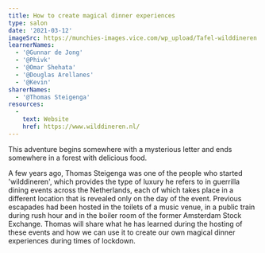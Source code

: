 ```yaml
---
title: How to create magical dinner experiences
type: salon
date: '2021-03-12'
imageSrc: https://munchies-images.vice.com/wp_upload/Tafel-wilddineren.jpg?crop=1xw:0.8434256055363322xh;center,center&resize=1800:*
learnerNames:
  - '@Gunnar de Jong'
  - '@Phivk'
  - '@Omar Shehata'
  - '@Douglas Arellanes'
  - '@Kevin'
sharerNames:
  - '@Thomas Steigenga'
resources:
  -
    text: Website 
    href: https://www.wilddineren.nl/
---
```

This adventure begins somewhere with a mysterious letter and ends somewhere in a forest with delicious food. 
<!--more-->
A few years ago, Thomas Steigenga was one of the people who started 'wilddineren', which provides the type of luxury he refers to in guerrilla dining events across the Netherlands, each of which takes place in a different location that is revealed only on the day of the event.
Previous escapades had been hosted in the toilets of a music venue, in a public train during rush hour and in the boiler room of the former Amsterdam Stock Exchange. Thomas will share what he has learned during the hosting of these events and how we can use it to create our own magical dinner experiences during times of lockdown.
